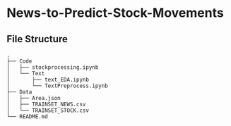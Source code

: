 # News-to-Predict-Stock-Movements

## File Structure
```
.
├── Code
│   ├── stockprocessing.ipynb
│   └── Text
│       ├── text_EDA.ipynb
│       └── TextPreprocess.ipynb
├── Data
│   ├── Area.json
│   ├── TRAINSET_NEWS.csv
│   └── TRAINSET_STOCK.csv
└── README.md
```
